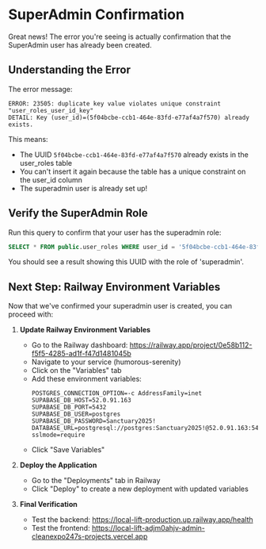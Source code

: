 # SuperAdmin Confirmation

Great news! The error you're seeing is actually confirmation that the SuperAdmin user has already been created. 

## Understanding the Error

The error message:
```
ERROR: 23505: duplicate key value violates unique constraint "user_roles_user_id_key"
DETAIL: Key (user_id)=(5f04bcbe-ccb1-464e-83fd-e77af4a7f570) already exists.
```

This means:
- The UUID `5f04bcbe-ccb1-464e-83fd-e77af4a7f570` already exists in the user_roles table
- You can't insert it again because the table has a unique constraint on the user_id column
- The superadmin user is already set up!

## Verify the SuperAdmin Role

Run this query to confirm that your user has the superadmin role:

```sql
SELECT * FROM public.user_roles WHERE user_id = '5f04bcbe-ccb1-464e-83fd-e77af4a7f570';
```

You should see a result showing this UUID with the role of 'superadmin'.

## Next Step: Railway Environment Variables

Now that we've confirmed your superadmin user is created, you can proceed with:

1. **Update Railway Environment Variables**
   - Go to the Railway dashboard: https://railway.app/project/0e58b112-f5f5-4285-ad1f-f47d1481045b
   - Navigate to your service (humorous-serenity)
   - Click on the "Variables" tab
   - Add these environment variables:
     ```
     POSTGRES_CONNECTION_OPTION=-c AddressFamily=inet
     SUPABASE_DB_HOST=52.0.91.163
     SUPABASE_DB_PORT=5432
     SUPABASE_DB_USER=postgres
     SUPABASE_DB_PASSWORD=Sanctuary2025!
     DATABASE_URL=postgresql://postgres:Sanctuary2025!@52.0.91.163:5432/postgres?sslmode=require
     ```
   - Click "Save Variables"

2. **Deploy the Application**
   - Go to the "Deployments" tab in Railway
   - Click "Deploy" to create a new deployment with updated variables

3. **Final Verification**
   - Test the backend: https://local-lift-production.up.railway.app/health
   - Test the frontend: https://local-lift-adjm0ahjv-admin-cleanexpo247s-projects.vercel.app
